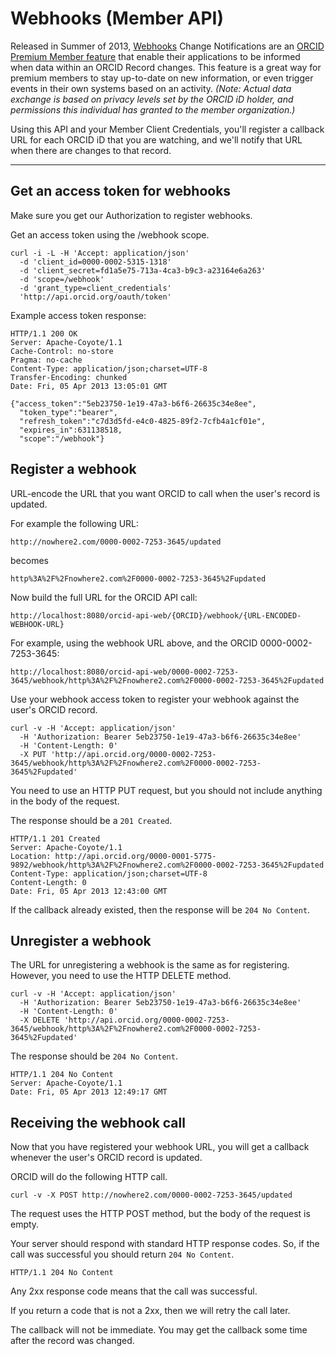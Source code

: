 # Webhooks (Member API)

Released in Summer of 2013, [Webhooks](http://en.wikipedia.org/wiki/Webhook) Change Notifications are an [ORCID Premium Member feature](http://orcid.org/about/membership) that enable their applications to be informed when data within an ORCID Record changes. This feature is a great way for premium members to stay up-to-date on new information, or even trigger events in their own systems based on an activity. _(Note: Actual data exchange is based on privacy levels set by the ORCID iD holder, and permissions this individual has granted to the member organization.)_
 

Using this API and your Member Client Credentials, you'll register a callback URL for each ORCID iD that you are watching, and we'll notify that URL when there are changes to that record.

---

## Get an access token for webhooks

Make sure you get our Authorization to register webhooks.

Get an access token using the /webhook scope.

```
curl -i -L -H 'Accept: application/json' 
  -d 'client_id=0000-0002-5315-1318' 
  -d 'client_secret=fd1a5e75-713a-4ca3-b9c3-a23164e6a263' 
  -d 'scope=/webhook' 
  -d 'grant_type=client_credentials' 
  'http://api.orcid.org/oauth/token'
```

Example access token response:

``` http
HTTP/1.1 200 OK
Server: Apache-Coyote/1.1
Cache-Control: no-store
Pragma: no-cache
Content-Type: application/json;charset=UTF-8
Transfer-Encoding: chunked
Date: Fri, 05 Apr 2013 13:05:01 GMT

{"access_token":"5eb23750-1e19-47a3-b6f6-26635c34e8ee",
  "token_type":"bearer",
  "refresh_token":"c7d3d5fd-e4c0-4825-89f2-7cfb4a1cf01e",
  "expires_in":631138518,
  "scope":"/webhook"}
```

## Register a webhook

URL-encode the URL that you want ORCID to call when the user's record is updated.

For example the following URL:

```
http://nowhere2.com/0000-0002-7253-3645/updated
```

becomes

```
http%3A%2F%2Fnowhere2.com%2F0000-0002-7253-3645%2Fupdated
```

Now build the full URL for the ORCID API call:

```
http://localhost:8080/orcid-api-web/{ORCID}/webhook/{URL-ENCODED-WEBHOOK-URL}
```

For example, using the webhook URL above, and the ORCID 0000-0002-7253-3645:

```
http://localhost:8080/orcid-api-web/0000-0002-7253-3645/webhook/http%3A%2F%2Fnowhere2.com%2F0000-0002-7253-3645%2Fupdated
```

Use your webhook access token to register your webhook against the user's ORCID record.

```
curl -v -H 'Accept: application/json' 
  -H 'Authorization: Bearer 5eb23750-1e19-47a3-b6f6-26635c34e8ee' 
  -H 'Content-Length: 0' 
  -X PUT 'http://api.orcid.org/0000-0002-7253-3645/webhook/http%3A%2F%2Fnowhere2.com%2F0000-0002-7253-3645%2Fupdated'
```

You need to use an HTTP PUT request, but you should not include anything in the body of the request.

The response should be a `201 Created`.

```http
HTTP/1.1 201 Created
Server: Apache-Coyote/1.1
Location: http://api.orcid.org/0000-0001-5775-9892/webhook/http%3A%2F%2Fnowhere2.com%2F0000-0002-7253-3645%2Fupdated
Content-Type: application/json;charset=UTF-8
Content-Length: 0
Date: Fri, 05 Apr 2013 12:43:00 GMT
```

If the callback already existed, then the response will be `204 No Content`.

## Unregister a webhook

The URL for unregistering a webhook is the same as for registering. However, you need to use the HTTP DELETE method.

```
curl -v -H 'Accept: application/json' 
  -H 'Authorization: Bearer 5eb23750-1e19-47a3-b6f6-26635c34e8ee' 
  -H 'Content-Length: 0' 
  -X DELETE 'http://api.orcid.org/0000-0002-7253-3645/webhook/http%3A%2F%2Fnowhere2.com%2F0000-0002-7253-3645%2Fupdated'
```

The response should be `204 No Content`.

``` http
HTTP/1.1 204 No Content
Server: Apache-Coyote/1.1
Date: Fri, 05 Apr 2013 12:49:17 GMT
```

## Receiving the webhook call

Now that you have registered your webhook URL, you will get a callback whenever the user's ORCID record is updated.

ORCID will do the following HTTP call.

```
curl -v -X POST http://nowhere2.com/0000-0002-7253-3645/updated
```

The request uses the HTTP POST method, but the body of the request is empty.

Your server should respond with standard HTTP response codes. So, if the call was successful you should return `204 No Content`.

``` http
HTTP/1.1 204 No Content
```

Any 2xx response code means that the call was successful.

If you return a code that is not a 2xx, then we will retry the call later.

The callback will not be immediate. You may get the callback some time after the record was changed.
